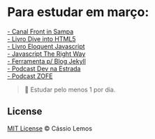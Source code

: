 # Para estudar em março:

[- Canal Front in Sampa](https://www.youtube.com/channel/UCwoGd_KU0OxiVT'5r-rPrzWA)  
[- Livro Dive into HTML5 ](https://diveintohtml5.com.br/)  
[- Livro Eloquent Javascript ](http://braziljs.github.io/eloquente-javascript/)  
[- Javascript The Right Way](http://jstherightway.org/pt-br/)  
[- Ferramenta p/ Blog Jekyll](http://devnaestrada.com.br/)  
[- Podcast Dev na Estrada](http://devnaestrada.com.br/)  
[- Podcast ZOFE](http://zofe.com.br/sobre/)

> :rocket: Estudar pelo menos 1 por dia.


## License
[MIT License](https://github.com/k2cl/studying/blob/master/LICENSE.md) © Cássio Lemos
